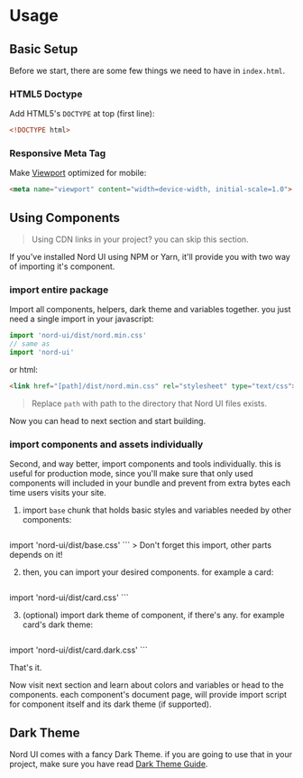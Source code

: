 # Usage

## Basic Setup

Before we start, there are some few things we need to have in `index.html`.

### HTML5 Doctype

Add HTML5's `DOCTYPE` at top (first line):

```html
<!DOCTYPE html>
```

### Responsive Meta Tag

Make [Viewport](https://developer.mozilla.org/en-US/docs/Mozilla/Mobile/Viewport_meta_tag) optimized for mobile:

```html
<meta name="viewport" content="width=device-width, initial-scale=1.0">
```

## Using Components

> Using CDN links in your project? you can skip this section.

If you've installed Nord UI using NPM or Yarn, it'll provide you with two way of importing it's component.

### import entire package

Import all components, helpers, dark theme and variables together. you just need a single import in your javascript:

```javascript
import 'nord-ui/dist/nord.min.css'
// same as
import 'nord-ui'
```

or html:

```html
<link href="[path]/dist/nord.min.css" rel="stylesheet" type="text/css">
```

> Replace `path` with path to the directory that Nord UI files exists.

Now you can head to next section and start building.

### import components and assets individually

Second, and way better, import components and tools individually. this is useful for production mode, since you'll make sure that only used components will included in your bundle and prevent from extra bytes each time users visits your site.

1. import `base` chunk that holds basic styles and variables needed by other components: 

	```javascript
import 'nord-ui/dist/base.css'
	```
	> Don't forget this import, other parts depends on it!

2. then, you can import your desired components. for example a card:

	```javascript
import 'nord-ui/dist/card.css'
	```

3. (optional) import dark theme of component, if there's any. for example card's dark theme:

   	```javascript
import 'nord-ui/dist/card.dark.css'
	```

That's it.

Now visit next section and learn about colors and variables or head to the components. each component's document page, will provide import script for component itself and its dark theme (if supported).

## Dark Theme

Nord UI comes with a fancy Dark Theme. if you are going to use that in your project, make sure you have read [Dark Theme Guide](/docs?page=dark-theme).